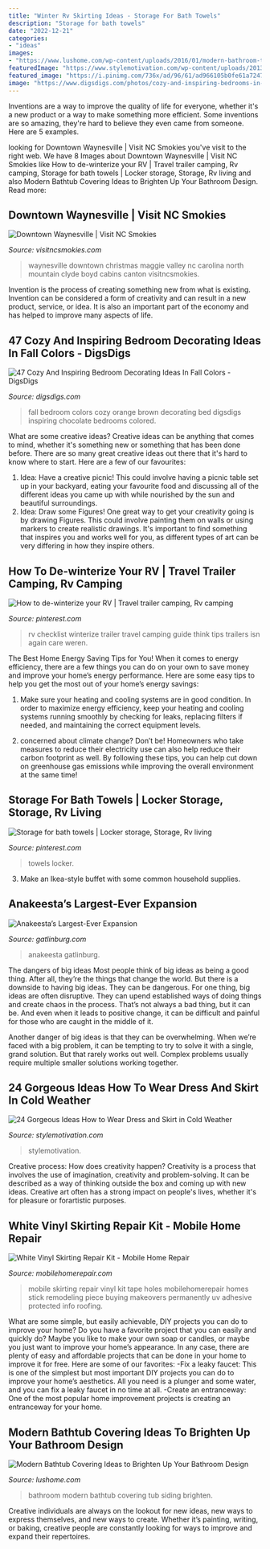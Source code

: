 ```yaml
---
title: "Winter Rv Skirting Ideas - Storage For Bath Towels"
description: "Storage for bath towels"
date: "2022-12-21"
categories:
- "ideas"
images:
- "https://www.lushome.com/wp-content/uploads/2016/01/modern-bathroom-tub-covering-siding-materials-15.jpg"
featuredImage: "https://www.stylemotivation.com/wp-content/uploads/2013/10/24-Gorgeous-Ideas-How-to-Wear-Dress-and-Skirt-in-Cold-Weather-2-620x930.jpg"
featured_image: "https://i.pinimg.com/736x/ad/96/61/ad966105b0fe61a72472937005edb45f--bath-towels-rv.jpg"
image: "https://www.digsdigs.com/photos/cozy-and-inspiring-bedrooms-in-fall-colors-3.jpg"
---
```



Inventions are a way to improve the quality of life for everyone, whether it's a new product or a way to make something more efficient. Some inventions are so amazing, they're hard to believe they even came from someone. Here are 5 examples.

	

		
looking for Downtown Waynesville | Visit NC Smokies you've visit to the right web. We have 8 Images about Downtown Waynesville | Visit NC Smokies like How to de-winterize your RV | Travel trailer camping, Rv camping, Storage for bath towels | Locker storage, Storage, Rv living and also Modern Bathtub Covering Ideas to Brighten Up Your Bathroom Design. Read more:
		
    
## Downtown Waynesville | Visit NC Smokies

<img loading=lazy src="https://visitncsmokies.com/wp-content/uploads/2017/12/waynesvilleparade-1.jpg" onerror="this.onerror=null;this.src='https://tse1.mm.bing.net/th?id=OIP.Vuj2k07H1wE6bd6XckArjwHaFw&amp;pid=15.1';" alt="Downtown Waynesville | Visit NC Smokies">

_Source: visitncsmokies.com_

>waynesville downtown christmas maggie valley nc carolina north mountain clyde boyd cabins canton visitncsmokies. 

	

Invention is the process of creating something new from what is existing. Invention can be considered a form of creativity and can result in a new product, service, or idea. It is also an important part of the economy and has helped to improve many aspects of life.

    
## 47 Cozy And Inspiring Bedroom Decorating Ideas In Fall Colors - DigsDigs

<img loading=lazy src="https://www.digsdigs.com/photos/cozy-and-inspiring-bedrooms-in-fall-colors-3.jpg" onerror="this.onerror=null;this.src='https://tse1.mm.bing.net/th?id=OIP.q4y3uLWGZNbzNnbIN3m4PwHaLK&amp;pid=15.1';" alt="47 Cozy And Inspiring Bedroom Decorating Ideas In Fall Colors - DigsDigs">

_Source: digsdigs.com_

>fall bedroom colors cozy orange brown decorating bed digsdigs inspiring chocolate bedrooms colored. 

	

What are some creative ideas?
Creative ideas can be anything that comes to mind, whether it's something new or something that has been done before. There are so many great creative ideas out there that it's hard to know where to start. Here are a few of our favourites: 
1. Idea: Have a creative picnic! This could involve having a picnic table set up in your backyard, eating your favourite food and discussing all of the different ideas you came up with while nourished by the sun and beautiful surroundings. 
2. Idea: Draw some Figures! One great way to get your creativity going is by drawing Figures. This could involve painting them on walls or using markers to create realistic drawings. It's important to find something that inspires you and works well for you, as different types of art can be very differing in how they inspire others. 

    
## How To De-winterize Your RV | Travel Trailer Camping, Rv Camping

<img loading=lazy src="https://i.pinimg.com/736x/4b/c5/72/4bc572630e0457622f344b24f5af9c9a.jpg" onerror="this.onerror=null;this.src='https://tse2.mm.bing.net/th?id=OIP.pPxae1YAYfqit8Wkm-JzmQHaM9&amp;pid=15.1';" alt="How to de-winterize your RV | Travel trailer camping, Rv camping">

_Source: pinterest.com_

>rv checklist winterize trailer travel camping guide think tips trailers isn again care weren. 

	

The Best Home Energy Saving Tips for You!
When it comes to energy efficiency, there are a few things you can do on your own to save money and improve your home’s energy performance. Here are some easy tips to help you get the most out of your home’s energy savings:
1. Make sure your heating and cooling systems are in good condition. In order to maximize energy efficiency, keep your heating and cooling systems running smoothly by checking for leaks, replacing filters if needed, and maintaining the correct equipment levels.

2. concerned about climate change? Don’t be! Homeowners who take measures to reduce their electricity use can also help reduce their carbon footprint as well. By following these tips, you can help cut down on greenhouse gas emissions while improving the overall environment at the same time!

    
## Storage For Bath Towels | Locker Storage, Storage, Rv Living

<img loading=lazy src="https://i.pinimg.com/736x/ad/96/61/ad966105b0fe61a72472937005edb45f--bath-towels-rv.jpg" onerror="this.onerror=null;this.src='https://tse3.mm.bing.net/th?id=OIP.rZi5h_AbG6uw2_RVq1K2BQHaJ4&amp;pid=15.1';" alt="Storage for bath towels | Locker storage, Storage, Rv living">

_Source: pinterest.com_

>towels locker. 

	

3. Make an Ikea-style buffet with some common household supplies.

    
## Anakeesta’s Largest-Ever Expansion

<img loading=lazy src="https://assets.simpleviewinc.com/simpleview/image/upload/c_limit,h_1200,q_75,w_1200/v1/clients/gatlinburgtn/TreeVenture_at_Anakeesta_5__0e427cd3-9ffe-4c08-a965-8334bf1ccfdc.jpg" onerror="this.onerror=null;this.src='https://tse1.mm.bing.net/th?id=OIP.czoa8SDLL5JxONI5lj9CRgHaE8&amp;pid=15.1';" alt="Anakeesta’s Largest-Ever Expansion">

_Source: gatlinburg.com_

>anakeesta gatlinburg. 

	

The dangers of big ideas
Most people think of big ideas as being a good thing. After all, they’re the things that change the world. But there is a downside to having big ideas. They can be dangerous.
For one thing, big ideas are often disruptive. They can upend established ways of doing things and create chaos in the process. That’s not always a bad thing, but it can be. And even when it leads to positive change, it can be difficult and painful for those who are caught in the middle of it.

Another danger of big ideas is that they can be overwhelming. When we’re faced with a big problem, it can be tempting to try to solve it with a single, grand solution. But that rarely works out well. Complex problems usually require multiple smaller solutions working together.

    
## 24 Gorgeous Ideas How To Wear Dress And Skirt In Cold Weather

<img loading=lazy src="https://www.stylemotivation.com/wp-content/uploads/2013/10/24-Gorgeous-Ideas-How-to-Wear-Dress-and-Skirt-in-Cold-Weather-2-620x930.jpg" onerror="this.onerror=null;this.src='https://tse3.mm.bing.net/th?id=OIP.cLtNy9ptqu_DiIchL2aXjQHaLH&amp;pid=15.1';" alt="24 Gorgeous Ideas How to Wear Dress and Skirt in Cold Weather">

_Source: stylemotivation.com_

>stylemotivation. 

	

Creative process: How does creativity happen?
Creativity is a process that involves the use of imagination, creativity and problem-solving. It can be described as a way of thinking outside the box and coming up with new ideas. Creative art often has a strong impact on people's lives, whether it's for pleasure or forartistic purposes.

    
## White Vinyl Skirting Repair Kit - Mobile Home Repair

<img loading=lazy src="http://www.mobilehomerepair.com/wp-content/uploads/2017/03/stickitskt1.jpg" onerror="this.onerror=null;this.src='https://tse4.mm.bing.net/th?id=OIP.pEPyJxMbZJK0be_BhB3mjgAAAA&amp;pid=15.1';" alt="White Vinyl Skirting Repair Kit - Mobile Home Repair">

_Source: mobilehomerepair.com_

>mobile skirting repair vinyl kit tape holes mobilehomerepair homes stick remodeling piece buying makeovers permanently uv adhesive protected info roofing. 

	

What are some simple, but easily achievable, DIY projects you can do to improve your home?
Do you have a favorite project that you can easily and quickly do? Maybe you like to make your own soap or candles, or maybe you just want to improve your home’s appearance. In any case, there are plenty of easy and affordable projects that can be done in your home to improve it for free. Here are some of our favorites: 
-Fix a leaky faucet: This is one of the simplest but most important DIY projects you can do to improve your home’s aesthetics. All you need is a plunger and some water, and you can fix a leaky faucet in no time at all. 
-Create an entranceway: One of the most popular home improvement projects is creating an entranceway for your home.

    
## Modern Bathtub Covering Ideas To Brighten Up Your Bathroom Design

<img loading=lazy src="https://www.lushome.com/wp-content/uploads/2016/01/modern-bathroom-tub-covering-siding-materials-15.jpg" onerror="this.onerror=null;this.src='https://tse3.mm.bing.net/th?id=OIP.SyeYSpj6J85HaZ9O6iBcGgAAAA&amp;pid=15.1';" alt="Modern Bathtub Covering Ideas to Brighten Up Your Bathroom Design">

_Source: lushome.com_

>bathroom modern bathtub covering tub siding brighten. 

	

Creative individuals are always on the lookout for new ideas, new ways to express themselves, and new ways to create. Whether it’s painting, writing, or baking, creative people are constantly looking for ways to improve and expand their repertoires.

